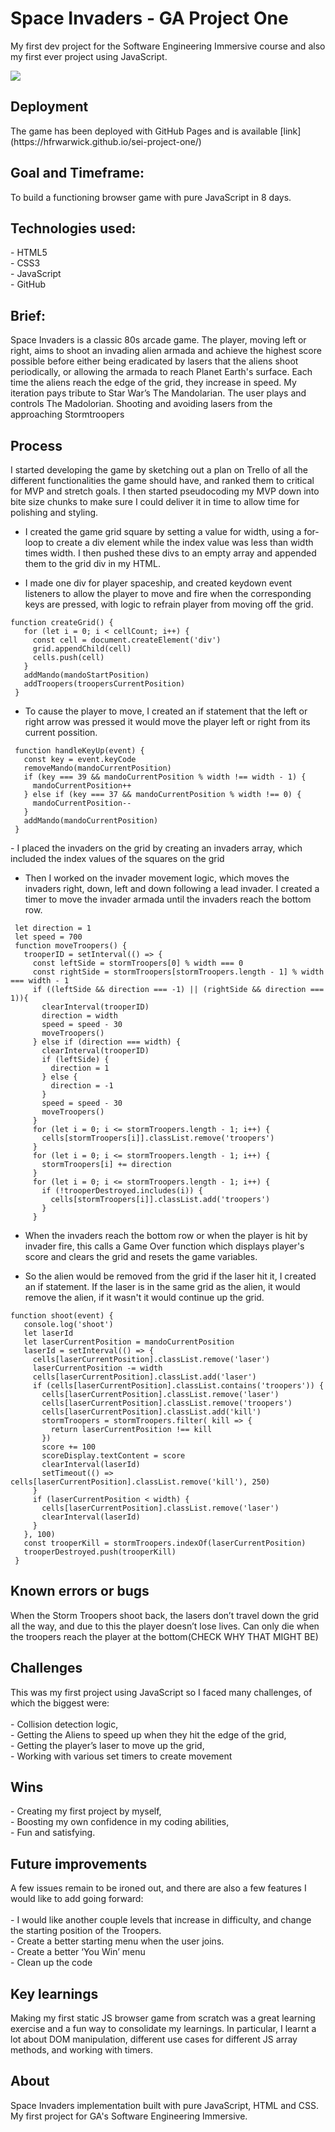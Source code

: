 <h1> Space Invaders - GA Project One</h1>

My first dev project for the Software Engineering Immersive course and also my first ever project using JavaScript.

<img src="https://media.giphy.com/media/2OMgHz7W3NgXFvBH4Y/giphy.gif"/>

<h2>Deployment</h2>
The game has been deployed with GitHub Pages and is available [link](https://hfrwarwick.github.io/sei-project-one/)

<h2>Goal and Timeframe:</h2>
To build a functioning browser game with pure JavaScript in 8 days.

<h2>Technologies used:</h2>
- HTML5</br>
- CSS3 </br>
- JavaScript </br>
- GitHub </br>

<h2>Brief:</h2>
Space Invaders is a classic 80s arcade game. The player, moving left or right, aims to shoot an invading alien armada and achieve the highest score possible before either being eradicated by lasers that the aliens shoot periodically, or allowing the armada to reach Planet Earth's surface. Each time the aliens reach the edge of the grid, they increase in speed. My iteration pays tribute to Star War’s The Mandolarian. The user plays and controls The Madolorian. Shooting and avoiding lasers from the approaching Stormtroopers

<h2>Process</h2>
I started developing the game by sketching out a plan on Trello of all the different functionalities the game should have, and ranked them to critical for MVP and stretch goals. I then started pseudocoding my MVP down into bite size chunks to make sure I could deliver it in time to allow time for polishing and styling. 
</br>


- I created the game grid square by setting a value for width, using a for-loop to create a div element while the index value was less than width times width. I then pushed these divs to an empty array and appended them to the grid div in my HTML.</br>

- I made one div for player spaceship, and created keydown event listeners to allow the player to move and fire when the corresponding keys are pressed, with logic to refrain player from moving off the grid.
```
function createGrid() {
   for (let i = 0; i < cellCount; i++) {
     const cell = document.createElement('div')
     grid.appendChild(cell)
     cells.push(cell)
   }
   addMando(mandoStartPosition)
   addTroopers(troopersCurrentPosition)
 }
```
- To cause the player to move, I created an if statement that the left or right arrow was pressed it would move the player left or right from its current possition.

```
 function handleKeyUp(event) {
   const key = event.keyCode
   removeMando(mandoCurrentPosition)
   if (key === 39 && mandoCurrentPosition % width !== width - 1) {
     mandoCurrentPosition++
   } else if (key === 37 && mandoCurrentPosition % width !== 0) {
     mandoCurrentPosition--
   }
   addMando(mandoCurrentPosition)
 }
```
- I placed the invaders on the grid by creating an invaders array, which included the index values of the squares on the grid</br>

- Then I worked on the invader movement logic, which moves the invaders right, down, left and down following a lead invader. I created a timer to move the invader armada until the invaders reach the bottom row.
```
 let direction = 1
 let speed = 700
 function moveTroopers() {
   trooperID = setInterval(() => {
     const leftSide = stormTroopers[0] % width === 0
     const rightSide = stormTroopers[stormTroopers.length - 1] % width === width - 1
     if ((leftSide && direction === -1) || (rightSide && direction === 1)){
       clearInterval(trooperID)
       direction = width
       speed = speed - 30
       moveTroopers()
     } else if (direction === width) {
       clearInterval(trooperID)
       if (leftSide) {
         direction = 1
       } else {
         direction = -1
       }
       speed = speed - 30
       moveTroopers()
     }
     for (let i = 0; i <= stormTroopers.length - 1; i++) {
       cells[stormTroopers[i]].classList.remove('troopers')
     }
     for (let i = 0; i <= stormTroopers.length - 1; i++) {
       stormTroopers[i] += direction
     }
     for (let i = 0; i <= stormTroopers.length - 1; i++) {
       if (!trooperDestroyed.includes(i)) {
         cells[stormTroopers[i]].classList.add('troopers')
       }
     }
```
- When the invaders reach the bottom row or when the player is hit by invader fire, this calls a Game Over function which displays player's score and clears the grid and resets the game variables. </br>

- So the alien would be removed from the grid if the laser hit it, I created an if statement. If the laser is in the same grid as the alien, it would remove the alien, if it wasn't it would continue up the grid.
```
function shoot(event) {
   console.log('shoot')
   let laserId
   let laserCurrentPosition = mandoCurrentPosition
   laserId = setInterval(() => {
     cells[laserCurrentPosition].classList.remove('laser')
     laserCurrentPosition -= width
     cells[laserCurrentPosition].classList.add('laser')
     if (cells[laserCurrentPosition].classList.contains('troopers')) {
       cells[laserCurrentPosition].classList.remove('laser')
       cells[laserCurrentPosition].classList.remove('troopers')
       cells[laserCurrentPosition].classList.add('kill')
       stormTroopers = stormTroopers.filter( kill => {
         return laserCurrentPosition !== kill
       })
       score += 100
       scoreDisplay.textContent = score
       clearInterval(laserId)
       setTimeout(() => cells[laserCurrentPosition].classList.remove('kill'), 250)
     }
     if (laserCurrentPosition < width) {
       cells[laserCurrentPosition].classList.remove('laser')
       clearInterval(laserId)
     }
   }, 100)
   const trooperKill = stormTroopers.indexOf(laserCurrentPosition)
   trooperDestroyed.push(trooperKill)
 }
```
<h2>Known errors or bugs</h2>
When the Storm Troopers shoot back, the lasers don’t travel down the grid all the way, and due to this the player doesn’t lose lives. Can only die when the troopers reach the player at the bottom(CHECK WHY THAT MIGHT BE)

<h2>Challenges</h2>
This was my first project using JavaScript so I faced many challenges, of which the biggest were: </br> </br>
- Collision detection logic,</br>
- Getting the Aliens to speed up when they hit the edge of the grid, </br>
- Getting the player’s laser to move up the grid,</br>
- Working with various set timers to create movement</br>

<h2>Wins</h2>
- Creating my first project by myself, </br>
- Boosting my own confidence in my coding abilities,</br>
- Fun and satisfying. </br>

<h2>Future improvements</h2>
A few issues remain to be ironed out, and there are also a few features I would like to add going forward:</br> </br>
- I would like another couple levels that increase in difficulty, and change the starting position of the Troopers. </br>
- Create a better starting menu when the user joins.</br>
- Create a better ‘You Win’ menu</br>
- Clean up the code

<h2>Key learnings</h2>
Making my first static JS browser game from scratch was a great learning exercise and a fun way to consolidate my learnings. In particular, I learnt a lot about DOM manipulation, different use cases for different JS array methods, and working with timers.

<h2>About</h2>
Space Invaders implementation built with pure JavaScript, HTML and CSS. My first project for GA's Software Engineering Immersive.


